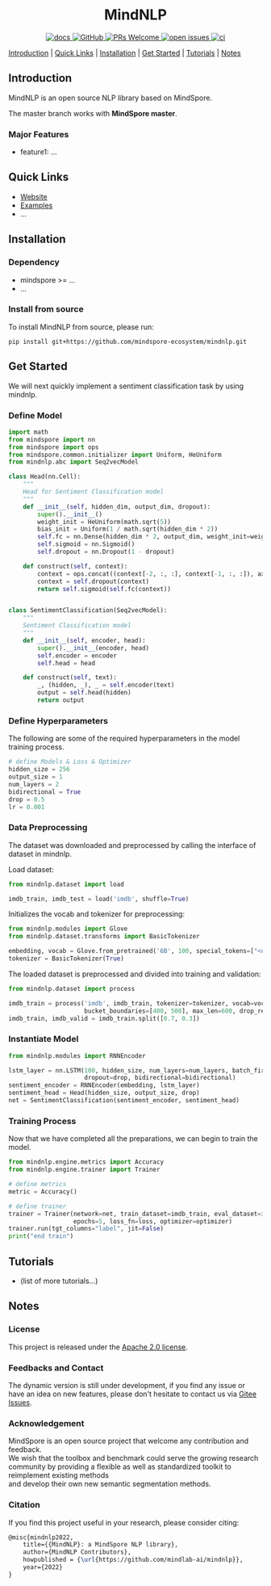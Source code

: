 # <center> MindNLP

<p align="center">
    <a href="https://mindnlp.cqu.ai/en/latest/">
        <img alt="docs" src="https://img.shields.io/badge/docs-latest-blue">
    </a>
    <a href="https://github.com/mindspore-ecosystem/mindnlp/blob/master/LICENSE">
        <img alt="GitHub" src="https://img.shields.io/github/license/mindspore-ecosystem/mindnlp.svg">
    </a>
    <a href="https://github.com/mindspore-ecosystem/mindnlp/pulls">
        <img alt="PRs Welcome" src="https://img.shields.io/badge/PRs-welcome-pink.svg">
    </a>
    <a href="https://github.com/mindspore-ecosystem/mindnlp/issues">
        <img alt="open issues" src="https://img.shields.io/github/issues/mindspore-ecosystem/mindnlp">
    </a>
    <a href="https://github.com/mindspore-ecosystem/mindnlp/actions">
        <img alt="ci" src="https://github.com/mindspore-ecosystem/mindnlp/actions/workflows/ut_test.yaml/badge.svg">
    </a>
</p>

[Introduction](#introduction) |
[Quick Links](#quick-links) |
[Installation](#installation) |
[Get Started](#get-started) |
[Tutorials](#tutorials) |
[Notes](#notes)

## Introduction

MindNLP is an open source NLP library based on MindSpore.

The master branch works with **MindSpore master**.

### Major Features

- feature1: ...

## Quick Links

- [Website](https://mindnlp.cqu.ai/en/latest/)
- [Examples](https://github.com/mindspore-ecosystem/mindnlp/tree/master/examples)
- ...

## Installation

### Dependency

- mindspore >= ...
- ...

### Install from source

To install MindNLP from source, please run:

`pip install git+https://github.com/mindspore-ecosystem/mindnlp.git`

## Get Started

We will next quickly implement a sentiment classification task by using mindnlp.

### Define Model

```python
import math
from mindspore import nn
from mindspore import ops
from mindspore.common.initializer import Uniform, HeUniform
from mindnlp.abc import Seq2vecModel

class Head(nn.Cell):
    """
    Head for Sentiment Classification model
    """
    def __init__(self, hidden_dim, output_dim, dropout):
        super().__init__()
        weight_init = HeUniform(math.sqrt(5))
        bias_init = Uniform(1 / math.sqrt(hidden_dim * 2))
        self.fc = nn.Dense(hidden_dim * 2, output_dim, weight_init=weight_init, bias_init=bias_init)
        self.sigmoid = nn.Sigmoid()
        self.dropout = nn.Dropout(1 - dropout)

    def construct(self, context):
        context = ops.concat((context[-2, :, :], context[-1, :, :]), axis=1)
        context = self.dropout(context)
        return self.sigmoid(self.fc(context))


class SentimentClassification(Seq2vecModel):
    """
    Sentiment Classification model
    """
    def __init__(self, encoder, head):
        super().__init__(encoder, head)
        self.encoder = encoder
        self.head = head

    def construct(self, text):
        _, (hidden, _), _ = self.encoder(text)
        output = self.head(hidden)
        return output
```
    
### Define Hyperparameters
The following are some of the required hyperparameters in the model training process.
```python
# define Models & Loss & Optimizer
hidden_size = 256
output_size = 1
num_layers = 2
bidirectional = True
drop = 0.5
lr = 0.001
```

### Data Preprocessing
The dataset was downloaded and preprocessed by calling the interface of dataset in mindnlp.

Load dataset:
```python
from mindnlp.dataset import load

imdb_train, imdb_test = load('imdb', shuffle=True)
```

Initializes the vocab and tokenizer for preprocessing:
```python
from mindnlp.modules import Glove
from mindnlp.dataset.transforms import BasicTokenizer

embedding, vocab = Glove.from_pretrained('6B', 100, special_tokens=["<unk>", "<pad>"], dropout=drop)
tokenizer = BasicTokenizer(True)
```

The loaded dataset is preprocessed and divided into training and validation:
```python
from mindnlp.dataset import process

imdb_train = process('imdb', imdb_train, tokenizer=tokenizer, vocab=vocab, \
                     bucket_boundaries=[400, 500], max_len=600, drop_remainder=True)
imdb_train, imdb_valid = imdb_train.split([0.7, 0.3])
```

### Instantiate Model
```python
from mindnlp.modules import RNNEncoder

lstm_layer = nn.LSTM(100, hidden_size, num_layers=num_layers, batch_first=True,
                     dropout=drop, bidirectional=bidirectional)
sentiment_encoder = RNNEncoder(embedding, lstm_layer)
sentiment_head = Head(hidden_size, output_size, drop)
net = SentimentClassification(sentiment_encoder, sentiment_head)
```

### Training Process
Now that we have completed all the preparations, we can begin to train the model.
```python
from mindnlp.engine.metrics import Accuracy
from mindnlp.engine.trainer import Trainer

# define metrics
metric = Accuracy()

# define trainer
trainer = Trainer(network=net, train_dataset=imdb_train, eval_dataset=imdb_valid, metrics=metric,
                  epochs=5, loss_fn=loss, optimizer=optimizer)
trainer.run(tgt_columns="label", jit=False)
print("end train")
```

## Tutorials

- (list of more tutorials...)

## Notes

### License

This project is released under the [Apache 2.0 license](LICENSE).

### Feedbacks and Contact

The dynamic version is still under development, if you find any issue or have an idea on new features, please don't hesitate to contact us via [Gitee Issues](https://gitee.com/mindspore/text/issues).

### Acknowledgement

MindSpore is an open source project that welcome any contribution and feedback.  
We wish that the toolbox and benchmark could serve the growing research  
community by providing a flexible as well as standardized toolkit to reimplement existing methods  
and develop their own new semantic segmentation methods.

### Citation

If you find this project useful in your research, please consider citing:

```latex
@misc{mindnlp2022,
    title={{MindNLP}: a MindSpore NLP library},
    author={MindNLP Contributors},
    howpublished = {\url{https://github.com/mindlab-ai/mindnlp}},
    year={2022}
}
```
